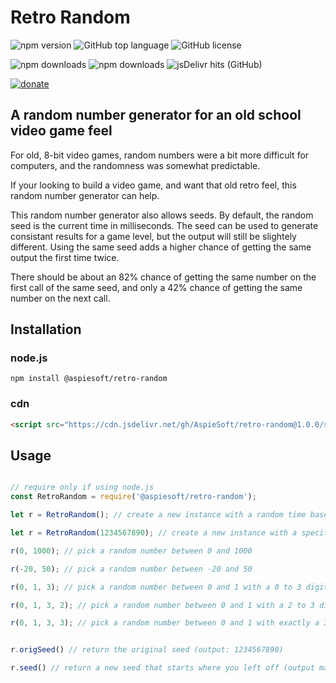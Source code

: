 # Retro Random

![npm version](https://img.shields.io/npm/v/@aspiesoft/retro-random)
![GitHub top language](https://img.shields.io/github/languages/top/aspiesoft/retro-random)
![GitHub license](https://img.shields.io/github/license/aspiesoft/retro-random)

![npm downloads](https://img.shields.io/npm/dw/@aspiesoft/retro-random)
![npm downloads](https://img.shields.io/npm/dm/@aspiesoft/retro-random)
![jsDelivr hits (GitHub)](https://img.shields.io/jsdelivr/gh/hm/aspiesoft/retro-random)

[![donate](https://img.shields.io/badge/buy%20me%20a%20coffee-donate-blue)](https://buymeacoffee.aspiesoft.com/)

## A random number generator for an old school video game feel

For old, 8-bit video games, random numbers were a bit more difficult for computers, and the randomness was somewhat predictable.

If your looking to build a video game, and want that old retro feel, this random number generator can help.

This random number generator also allows seeds. By default, the random seed is the current time in milliseconds.
The seed can be used to generate consistant results for a game level, but the output will still be slightely different.
Using the same seed adds a higher chance of getting the same output the first time twice.

There should be about an 82% chance of getting the same number on the first call of the same seed, and only a 42% chance of getting the same number on the next call.

## Installation

### node.js

```shell script
npm install @aspiesoft/retro-random
```

### cdn

```html
<script src="https://cdn.jsdelivr.net/gh/AspieSoft/retro-random@1.0.0/script.min.js"></script>
```

## Usage

```JavaScript

// require only if using node.js
const RetroRandom = require('@aspiesoft/retro-random');

let r = RetroRandom(); // create a new instance with a random time based seed

let r = RetroRandom(1234567890); // create a new instance with a specific seed

r(0, 1000); // pick a random number between 0 and 1000

r(-20, 50); // pick a random number between -20 and 50

r(0, 1, 3); // pick a random number between 0 and 1 with a 0 to 3 digit decimal

r(0, 1, 3, 2); // pick a random number between 0 and 1 with a 2 to 3 digit decimal

r(0, 1, 3, 3); // pick a random number between 0 and 1 with exactly a 3 digit decimal


r.origSeed() // return the original seed (output: 1234567890)

r.seed() // return a new seed that starts where you left off (output may very)

```
